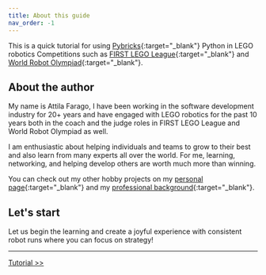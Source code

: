 ```yaml
---
title: About this guide
nav_order: -1
---
```


This is a quick tutorial for using [Pybricks](https://pybricks.com){:target="_blank"} Python in LEGO robotics Competitions such as [FIRST LEGO League](https://www.firstlegoleague.org){:target="_blank"} and [World Robot Olympiad](https://wro-association.org){:target="_blank"}.

## About the author

My name is Attila Farago, I have been working in the software development industry for 20+ years and have engaged with LEGO robotics for the past 10 years both in the coach and the judge roles in FIRST LEGO League and World Robot Olympiad as well.

I am enthusiastic about helping individuals and teams to grow to their best and also learn from many experts all over the world. For me, learning, networking, and helping develop others are worth much more than winning.

You can check out my other hobby projects on my [personal page](https://attilafarago.hu){:target="_blank"} and my [professional background](https://www.linkedin.com/in/afarago){:target="_blank"}.

## Let's start
Let us begin the learning and create a joyful experience with consistent robot runs where you can focus on strategy!

---
[Tutorial >>](tutorial/0_intro.md)
